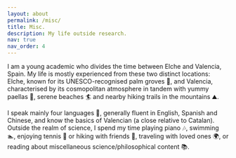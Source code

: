 ```yaml
---
layout: about
permalink: /misc/
title: Misc.
description: My life outside research.
nav: true
nav_order: 4
---
```


I am a young academic who divides the time between Elche and Valencia, Spain. My life is mostly experienced from these two distinct locations: Elche, known for its UNESCO-recognised palm groves 🌴, and Valencia, characterised by its cosmopolitan atmosphere in tandem with yummy paellas 🥘, serene beaches 🏄 and nearby hiking trails in the mountains ⛰️.

I speak mainly four languages 📑, generally fluent in English, Spanish and Chinese, and know the basics of Valencian (a close relative to Catalan). Outside the realm of science, I spend my time playing piano 🎶, swimming 🏊, enjoying tennis 🎾 or hiking with friends 🧗, traveling with loved ones 🌍, or reading about miscellaneous science/philosophical content 📚.
